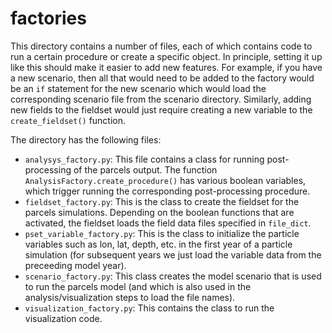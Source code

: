 # factories

This directory contains a number of files, each of which contains code to run a certain procedure or create a specific object. In principle, setting it up like this should make
it easier to add new features. For example, if you have a new scenario, then all that would need to be added to the factory would be an `if` statement for the new scenario which
would load the corresponding scenario file from the scenario directory. Similarly, adding new fields to the fieldset would just require creating a new variable to the 
`create_fieldset()` function. 

The directory has the following files:
- `analysys_factory.py`: This file contains a class for running post-processing of the parcels output. The function `AnalysisFactory.create_procedure()` has various 
boolean variables, which trigger running the corresponding post-processing procedure.
- `fieldset_factory.py`: This is the class to create the fieldset for the parcels simulations. Depending on the boolean functions that are activated, the fieldset loads the 
field data files specified in `file_dict`.
- `pset_variable_factory.py`: This is the class to initialize the particle variables such as lon, lat, depth, etc. in the first year of a particle simulation (for subsequent years
we just load the variable data from the preceeding model year).
- `scenario_factory.py`: This class creates the model scenario that is used to run the parcels model (and which is also used in the analysis/visualization steps to load the file
names). 
- `visualization_factory.py`: This contains the class to run the visualization code. 
